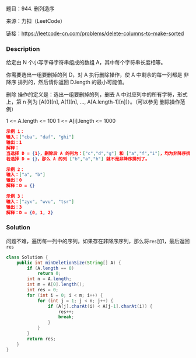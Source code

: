 题目：944. 删列造序

来源：力扣（LeetCode）

链接：https://leetcode-cn.com/problems/delete-columns-to-make-sorted



### Description

给定由 N 个小写字母字符串组成的数组 A，其中每个字符串长度相等。

你需要选出一组要删掉的列 D，对 A 执行删除操作，使 A 中剩余的每一列都是 非降序 排列的，然后请你返回 D.length 的最小可能值。

删除 操作的定义是：选出一组要删掉的列，删去 A 中对应列中的所有字符，形式上，第 n 列为 [A[0][n], A[1][n], ..., A[A.length-1][n]]）。（可以参见 删除操作范例）

 1 <= A.length <= 100
1 <= A[i].length <= 1000



```json
示例 1：
输入：["cba", "daf", "ghi"]
输出：1
解释：
当选择 D = {1}，删除后 A 的列为：["c","d","g"] 和 ["a","f","i"]，均为非降序排列。
若选择 D = {}，那么 A 的列 ["b","a","h"] 就不是非降序排列了。

示例 2：
输入：["a", "b"]
输出：0
解释：D = {}

示例 3：
输入：["zyx", "wvu", "tsr"]
输出：3
解释：D = {0, 1, 2}
```

### Solution

问题不难，遍历每一列中的序列，如果存在非降序序列，那么将`res`加1，最后返回`res`

```java
class Solution {
    public int minDeletionSize(String[] A) {
        if (A.length == 0)
            return 0;
        int n = A.length;
        int m = A[0].length();
        int res = 0;
        for (int i = 0; i < m; i++) {
            for (int j = 1; j < n; j++) {
                if (A[j].charAt(i) < A[j-1].charAt(i)) {
                    res++;
                    break;
                }
            }
        }
        return res;
    }
}
```

